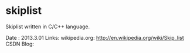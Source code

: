 skiplist
========

Skiplist written in C/C++ language.

Date : 2013.3.01
Links:
wikipedia.org: http://en.wikipedia.org/wiki/Skip_list
CSDN Blog:
